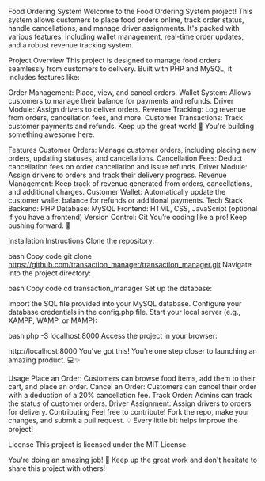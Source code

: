 Food Ordering System
Welcome to the Food Ordering System project! This system allows customers to place food orders online, track order status, handle cancellations, and manage driver assignments. It's packed with various features, including wallet management, real-time order updates, and a robust revenue tracking system.

Project Overview
This project is designed to manage food orders seamlessly from customers to delivery. Built with PHP and MySQL, it includes features like:

Order Management: Place, view, and cancel orders.
Wallet System: Allows customers to manage their balance for payments and refunds.
Driver Module: Assign drivers to deliver orders.
Revenue Tracking: Log revenue from orders, cancellation fees, and more.
Customer Transactions: Track customer payments and refunds.
Keep up the great work! 💪 You're building something awesome here.

Features
Customer Orders: Manage customer orders, including placing new orders, updating statuses, and cancellations.
Cancellation Fees: Deduct cancellation fees on order cancellation and issue refunds.
Driver Module: Assign drivers to orders and track their delivery progress.
Revenue Management: Keep track of revenue generated from orders, cancellations, and additional charges.
Customer Wallet: Automatically update the customer wallet balance for refunds or additional payments.
Tech Stack
Backend: PHP
Database: MySQL
Frontend: HTML, CSS, JavaScript (optional if you have a frontend)
Version Control: Git
You’re coding like a pro! Keep pushing forward. 🚀

Installation Instructions
Clone the repository:

bash
Copy code
git clone https://github.com/transaction_manager/transaction_manager.git
Navigate into the project directory:

bash
Copy code
cd transaction_manager
Set up the database:

Import the SQL file provided into your MySQL database.
Configure your database credentials in the config.php file.
Start your local server (e.g., XAMPP, WAMP, or MAMP):

bash
php -S localhost:8000
Access the project in your browser:


http://localhost:8000
You've got this! You're one step closer to launching an amazing product. 💻✨

Usage
Place an Order: Customers can browse food items, add them to their cart, and place an order.
Cancel an Order: Customers can cancel their order with a deduction of a 20% cancellation fee.
Track Order: Admins can track the status of customer orders.
Driver Assignment: Assign drivers to orders for delivery.
Contributing
Feel free to contribute! Fork the repo, make your changes, and submit a pull request. 💡 Every little bit helps improve the project!

License
This project is licensed under the MIT License.

You're doing an amazing job! 🎉 Keep up the great work and don't hesitate to share this project with others!

